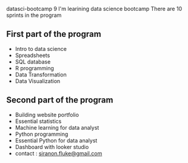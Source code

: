  datasci-bootcamp 9
 I'm learining data science bootcamp There are 10 sprints in the program
 
## First part of the program

 - Intro to data science
 - Spreadsheets
 - SQL database
 - R programming 
 - Data Transformation 
 - Data Visualization 

## Second part of the program

- Building website portfolio
- Essential statistics
- Machine learning for data analyst
- Python programming
- Essential Python for data analyst
- Dashboard with looker studio
- contact : siranon.fluke@gmail.com
